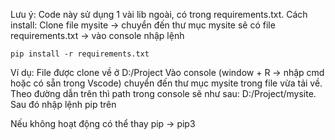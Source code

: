 
Lưu ý:
Code này sử dụng 1 vài lib ngoài, có trong requirements.txt. Cách install:
Clone file mysite -> chuyển đến thư mục mysite sẽ có file requirements.txt -> vào console nhập lệnh
```
pip install -r requirements.txt
```
Ví dụ: File được clone về ở D:/Project
Vào console (window + R -> nhập cmd hoặc có sẵn trong Vscode) chuyển đến thư mục mysite trong file vừa tải về. Theo đường dẫn trên thì path trong console sẽ như sau: D:/Project/mysite. Sau đó nhập lệnh pip trên

Nếu không hoạt động có thể thay pip -> pip3
